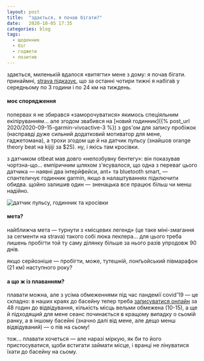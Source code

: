 ```yaml
---
layout: post
title:  "здається, я почав бігати?"
date:   2020-10-05 17:35
categories: blog
tags: 
  - щоденник
  - біг
  - годжети
  - позитив
---
```

здається, миленькій вдалося «витягти» мене з дому: я почав бігати. принаймні, [strava підказує](https://www.strava.com/athletes/440443), що за останні чотири тижні я набіга́в у середньому по 3 години і по 24 км на тиждень.

#### моє спорядження

попервах я не збирався «заморочуватися» якимось спеціяльним екіпіруванням… але згодом звабився на [новий годинник]({% post_url 2020/2020-09-15-garmin-vivoactive-3 %}) з gps'ом для запису пробіжок (насправді дуже сильний додатковий мотиватор для мене, гаджетомана), а трохи згодом ще й на датчик пульсу (знайшов orange theory beat на kijiji за $25). ну, і якісь там кросівки.

з датчиком otbeat мав довго «непозбувну бентегу»: він показував чортзна-що… емпіричним шляхом з'ясувалося, що одна з переваг цього датчика — наявні два інтерйфейси, ant+ та bluetooth smart, — спантеличує годинник garmin, якщо в налаштуваннях підключити обидва. щойно залишив один — зненацька все працює більш чи менш надійно.

![датчик пульсу, годинник та кросівки](/assets/images/2020/2020-10-05-running_01.jpg)

#### мета?

найближча мета — турнути з «місцевих легенд» (це таке міні-змагання за сегменти на strava) такого собі люка леклера… для цього треба лишень пробігти той ту саму ділянку більше за нього разів упродовж 90 днів.

якщо серйозніше — пробігти, може, тутешній, лонґьойський півмарафон (21 км) наступного року?

#### а що ж із плаванням?

плавати можна, але з усіма обмеженнями під час пандемії covid'19 — це складно: в наших краях до басейну тепер треба [записуватися онлайн](https://longueuil.fliipapp.com/) за 48 годин до відвідування, кількість місць вельми обмежена (10-15), а ще й підходящий для мене сеанс починається в кращому випадку о сьомій ранку, а в іншому басейні (значно далі від мене, але дещо менш відвідуваний) — о пів на сьому!

тож… плавати хочеться — але наразі міркую, як би то його пристосуватися, щоби встигати займати місце, і вранці не лінуватися їхати до басейну на сьому.

